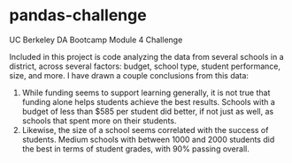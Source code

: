 # pandas-challenge
UC Berkeley DA Bootcamp Module 4 Challenge

Included in this project is code analyzing the data from several schools in a district, across several factors: budget, school type, student performance, size, and more.
I have drawn a couple conclusions from this data: 
1. While funding seems to support learning generally, it is not true that funding alone helps students achieve the best results.
   Schools with a budget of less than $585 per student did better, if not just as well, as schools that spent more on their students.
2. Likewise, the size of a school seems correlated with the success of students.
   Medium schools with between 1000 and 2000 students did the best in terms of student grades, with 90% passing overall.
